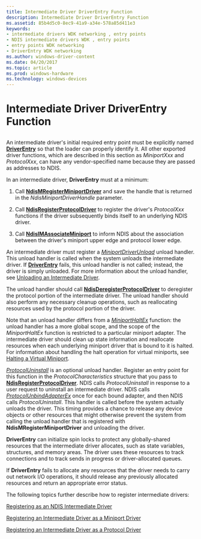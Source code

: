 ```yaml
---
title: Intermediate Driver DriverEntry Function
description: Intermediate Driver DriverEntry Function
ms.assetid: 85b4d5c0-8ec9-41a9-a34e-578a85d411e3
keywords:
- intermediate drivers WDK networking , entry points
- NDIS intermediate drivers WDK , entry points
- entry points WDK networking
- DriverEntry WDK networking
ms.author: windows-driver-content
ms.date: 04/20/2017
ms.topic: article
ms.prod: windows-hardware
ms.technology: windows-devices
---
```


# Intermediate Driver DriverEntry Function


## <a href="" id="ddk-intermediate-driver-driverentry-function-ng"></a>


An intermediate driver's initial required entry point must be explicitly named [**DriverEntry**](https://msdn.microsoft.com/library/windows/hardware/ff544113) so that the loader can properly identify it. All other exported driver functions, which are described in this section as *MiniportXxx* and *ProtocolXxx*, can have any vendor-specified name because they are passed as addresses to NDIS.

In an intermediate driver, **DriverEntry** must at a minimum:

1.  Call [**NdisMRegisterMiniportDriver**](https://msdn.microsoft.com/library/windows/hardware/ff563654) and save the handle that is returned in the *NdisMiniportDriverHandle* parameter.

2.  Call [**NdisRegisterProtocolDriver**](https://msdn.microsoft.com/library/windows/hardware/ff564520) to register the driver's *ProtocolXxx* functions if the driver subsequently binds itself to an underlying NDIS driver.

3.  Call [**NdisIMAssociateMiniport**](https://msdn.microsoft.com/library/windows/hardware/ff562717) to inform NDIS about the association between the driver's miniport upper edge and protocol lower edge.

An intermediate driver must register a [*MiniportDriverUnload*](https://msdn.microsoft.com/library/windows/hardware/ff559378) unload handler. This unload handler is called when the system unloads the intermediate driver. If [**DriverEntry**](https://msdn.microsoft.com/library/windows/hardware/ff544113) fails, this unload handler is not called; instead, the driver is simply unloaded. For more information about the unload handler, see [Unloading an Intermediate Driver](unloading-an-intermediate-driver.md).

The unload handler should call [**NdisDeregisterProtocolDriver**](https://msdn.microsoft.com/library/windows/hardware/ff561743) to deregister the protocol portion of the intermediate driver. The unload handler should also perform any necessary cleanup operations, such as reallocating resources used by the protocol portion of the driver.

Note that an unload handler differs from a [*MiniportHaltEx*](https://msdn.microsoft.com/library/windows/hardware/ff559388) function: the unload handler has a more global scope, and the scope of the *MiniportHaltEx* function is restricted to a particular miniport adapter. The intermediate driver should clean up state information and reallocate resources when each underlying miniport driver that is bound to it is halted. For information about handling the halt operation for virtual miniports, see [Halting a Virtual Miniport](halting-a-virtual-miniport.md).

[*ProtocolUninstall*](https://msdn.microsoft.com/library/windows/hardware/ff570279) is an optional unload handler. Register an entry point for this function in the *ProtocolCharacteristics* structure that you pass to [**NdisRegisterProtocolDriver**](https://msdn.microsoft.com/library/windows/hardware/ff564520). NDIS calls *ProtocolUninstall* in response to a user request to uninstall an intermediate driver. NDIS calls [*ProtocolUnbindAdapterEx*](https://msdn.microsoft.com/library/windows/hardware/ff570278) once for each bound adapter, and then NDIS calls *ProtocolUninstall*. This handler is called before the system actually unloads the driver. This timing provides a chance to release any device objects or other resources that might otherwise prevent the system from calling the unload handler that is registered with **NdisMRegisterMiniportDriver** and unloading the driver.

**DriverEntry** can initialize spin locks to protect any globally-shared resources that the intermediate driver allocates, such as state variables, structures, and memory areas. The driver uses these resources to track connections and to track sends in progress or driver-allocated queues.

If **DriverEntry** fails to allocate any resources that the driver needs to carry out network I/O operations, it should release any previously allocated resources and return an appropriate error status.

The following topics further describe how to register intermediate drivers:

[Registering as an NDIS Intermediate Driver](registering-as-an-ndis-intermediate-driver.md)

[Registering an Intermediate Driver as a Miniport Driver](registering-an-intermediate-driver-as-a-miniport-driver.md)

[Registering an Intermediate Driver as a Protocol Driver](registering-an-intermediate-driver-as-a-protocol.md)

 

 





